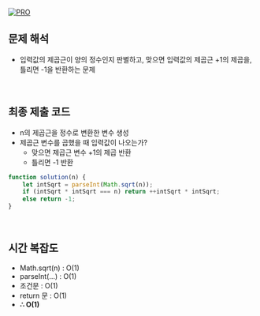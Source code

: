 [![PRO]][Link]

## 문제 해석

- 입력값의 제곱근이 양의 정수인지 판별하고, 맞으면 입력값의 제곱근 +1의 제곱을, 틀리면 -1을 반환하는 문제

<br/>

## 최종 제출 코드

- n의 제곱근을 정수로 변환한 변수 생성
- 제곱근 변수를 곱했을 때 입력값이 나오는가?
  - 맞으면 제곱근 변수 +1의 제곱 반환
  - 틀리면 -1 반환

```js
function solution(n) {
    let intSqrt = parseInt(Math.sqrt(n));
    if (intSqrt * intSqrt === n) return ++intSqrt * intSqrt;
    else return -1;
}
```

<br/>

## 시간 복잡도

-   Math.sqrt(n) : O(1)
-   parseInt(...) : O(1)
-   조건문 : O(1)
-   return 문 : O(1)
-   **∴ O(1)**

<br/>

<!---------------------------------------------------------------------------->

[PRO]: https://github.com/GoSSaChin/algorithm-js/assets/107768516/67c43b52-bc3f-4571-a249-5519021afbb0
[Link]: https://school.programmers.co.kr/learn/courses/30/lessons/12934
